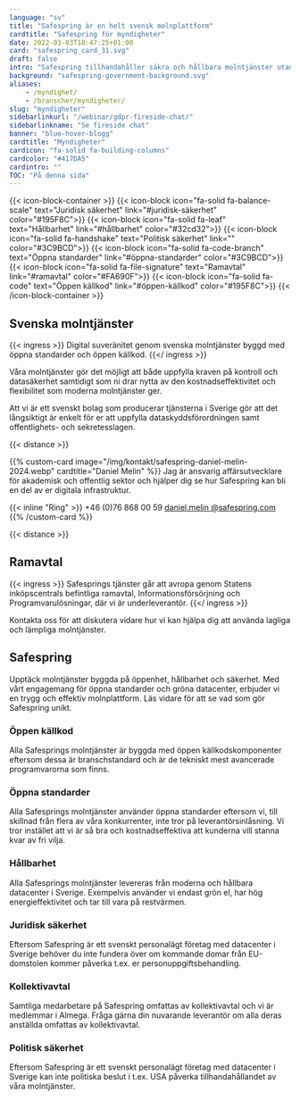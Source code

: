 ```yaml
---
language: "sv"
title: "Safespring är en helt svensk molnplattform"
cardtitle: "Safespring för myndigheter"
date: 2022-03-03T10:47:25+01:00
card: "safespring_card_31.svg"
draft: false
intro: "Safespring tillhandahåller säkra och hållbara molntjänster utan inlåsning"
background: "safespring-government-background.svg"
aliases:
    - /myndighet/
    - /branscher/myndigheter/
slug: "myndigheter"
sidebarlinkurl: "/webinar/gdpr-fireside-chat/"
sidebarlinkname: "Se fireside chat"
banner: "blue-hover-blogg"
cardtitle: "Myndigheter"
cardicon: "fa-solid fa-building-columns"
cardcolor: "#417DA5"
cardintro: ""
TOC: "På denna sida"
---
```


{{< icon-block-container >}}
{{< icon-block icon="fa-solid fa-balance-scale" text="Juridisk säkerhet" link="#juridisk-säkerhet" color="#195F8C">}}
{{< icon-block icon="fa-solid fa-leaf" text="Hållbarhet" link="#hållbarhet" color="#32cd32">}}
{{< icon-block icon="fa-solid fa-handshake" text="Politisk säkerhet" link="" color="#3C9BCD">}}
{{< icon-block icon="fa-solid fa-code-branch" text="Öppna standarder" link="#öppna-standarder" color="#3C9BCD">}}
{{< icon-block icon="fa-solid fa-file-signature" text="Ramavtal" link="#ramavtal" color="#FA690F">}}
{{< icon-block icon="fa-solid fa-code" text="Öppen källkod" link="#öppen-källkod" color="#195F8C">}}
{{< /icon-block-container >}}

## Svenska molntjänster

{{< ingress >}}
Digital suveränitet genom svenska molntjänster byggd med öppna standarder och öppen källkod.
{{</ ingress >}}

Våra molntjänster gör det möjligt att både uppfylla kraven på kontroll och datasäkerhet samtidigt som ni drar nytta av den kostnadseffektivitet och flexibilitet som moderna molntjänster ger.

Att vi är ett svenskt bolag som producerar tjänsterna i Sverige gör att det långsiktigt är enkelt för er att uppfylla dataskyddsförordningen samt offentlighets- och sekretesslagen.

{{< distance >}}

{{% custom-card image="/img/kontakt/safespring-daniel-melin-2024.webp" cardtitle="Daniel Melin" %}}
Jag är ansvarig affärsutvecklare för akademisk och offentlig sektor och hjälper dig se hur Safespring kan bli en del av er digitala infrastruktur.

{{< inline "Ring" >}} +46 (0)76 868 00 59
[daniel.melin @safespring.com](daniel.melin@safespring.com)
{{% /custom-card %}}

{{< distance >}}

## Ramavtal

{{< ingress >}}
Safesprings tjänster går att avropa genom Statens inköpscentrals befintliga ramavtal, Informations­försörjning och Programvaru­lösningar, där vi är underleverantör.
{{</ ingress >}}

Kontakta oss för att diskutera vidare hur vi kan hjälpa dig att använda lagliga och lämpliga molntjänster.

## Safespring

Upptäck molntjänster byggda på öppenhet, hållbarhet och säkerhet. Med vårt engagemang för öppna standarder och gröna datacenter, erbjuder vi en trygg och effektiv molnplattform. Läs vidare för att se vad som gör Safespring unikt.

### Öppen källkod

Alla Safesprings molntjänster är byggda med öppen källkodskomponenter eftersom dessa är branschstandard och är de tekniskt mest avancerade programvarorna som finns.

### Öppna standarder

Alla Safesprings molntjänster använder öppna standarder eftersom vi, till skillnad från flera av våra konkurrenter, inte tror på leverantörsinlåsning. Vi tror instället att vi är så bra och kostnadseffektiva att kunderna vill stanna kvar av fri vilja.

### Hållbarhet

Alla Safesprings molntjänster levereras från moderna och hållbara datacenter i Sverige. Exempelvis använder vi endast grön el, har hög energieffektivitet och tar till vara på restvärmen.

### Juridisk säkerhet

Eftersom Safespring är ett svenskt personalägt företag med datacenter i Sverige behöver du inte fundera över om kommande domar från EU-domstolen kommer påverka t.ex. er personuppgiftsbehandling.

### Kollektivavtal

Samtliga medarbetare på Safespring omfattas av kollektivavtal och vi är medlemmar i Almega. Fråga gärna din nuvarande leverantör om alla deras anställda omfattas av kollektivavtal.

### Politisk säkerhet

Eftersom Safespring är ett svenskt personalägt företag med datacenter i Sverige kan inte politiska beslut i t.ex. USA påverka tillhandahållandet av våra molntjänster.
